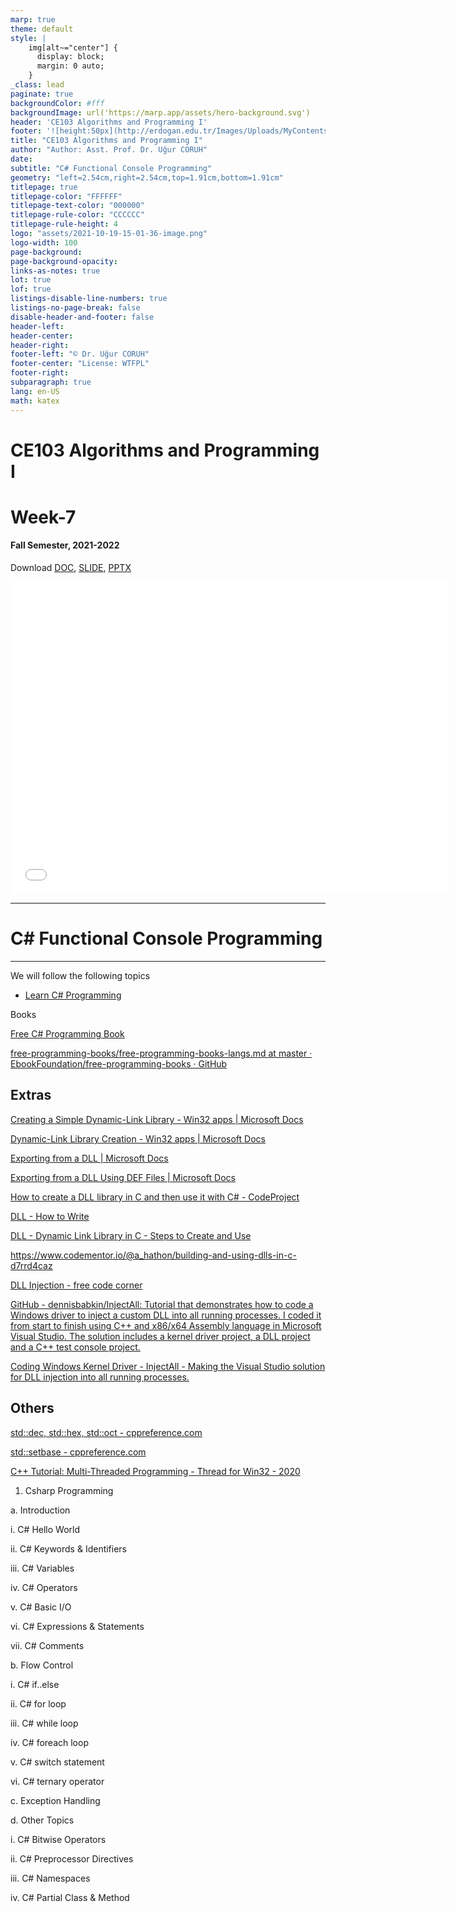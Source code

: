 ```yaml
---
marp: true
theme: default
style: |
    img[alt~="center"] {
      display: block;
      margin: 0 auto;
    }
_class: lead
paginate: true
backgroundColor: #fff
backgroundImage: url('https://marp.app/assets/hero-background.svg')
header: 'CE103 Algorithms and Programming I'
footer: '![height:50px](http://erdogan.edu.tr/Images/Uploads/MyContents/L_379-20170718142719217230.jpg) RTEU CE103 Week-7'
title: "CE103 Algorithms and Programming I"
author: "Author: Asst. Prof. Dr. Uğur CORUH"
date:
subtitle: "C# Functional Console Programming"
geometry: "left=2.54cm,right=2.54cm,top=1.91cm,bottom=1.91cm"
titlepage: true
titlepage-color: "FFFFFF"
titlepage-text-color: "000000"
titlepage-rule-color: "CCCCCC"
titlepage-rule-height: 4
logo: "assets/2021-10-19-15-01-36-image.png"
logo-width: 100 
page-background:
page-background-opacity:
links-as-notes: true
lot: true
lof: true
listings-disable-line-numbers: true
listings-no-page-break: false
disable-header-and-footer: false
header-left:
header-center:
header-right:
footer-left: "© Dr. Uğur CORUH"
footer-center: "License: WTFPL"
footer-right:
subparagraph: true
lang: en-US 
math: katex
---
```


<!-- _backgroundColor: aquq -->

<!-- _color: orange -->

<!-- paginate: false -->

# CE103 Algorithms and Programming I

# Week-7

#### Fall Semester, 2021-2022

Download [DOC](ce103-week-7-csharp.tr.md_doc.pdf), [SLIDE](ce103-week-7-csharp.tr.md_slide.pdf), [PPTX](ce103-week-7-csharp.tr.md_slide.pptx)

<iframe width=700, height=500 frameBorder=0 src="../ce103-week-7-csharp.tr.md_slide.html"></iframe>

---

<!-- paginate: true -->

# C# Functional Console Programming

---

We will follow the following topics

- [Learn C# Programming](https://www.programiz.com/csharp-programming)

Books

[Free C# Programming Book](https://goalkicker.com/CSharpBook/)

[free-programming-books/free-programming-books-langs.md at master · EbookFoundation/free-programming-books · GitHub](https://github.com/EbookFoundation/free-programming-books/blob/master/books/free-programming-books-langs.md#c-sharp)

## Extras

[Creating a Simple Dynamic-Link Library - Win32 apps | Microsoft Docs](https://docs.microsoft.com/en-us/windows/win32/dlls/creating-a-simple-dynamic-link-library)

[Dynamic-Link Library Creation - Win32 apps | Microsoft Docs](https://docs.microsoft.com/en-us/windows/win32/dlls/dynamic-link-library-creation)

[Exporting from a DLL | Microsoft Docs](https://docs.microsoft.com/en-us/cpp/build/exporting-from-a-dll?view=msvc-170&viewFallbackFrom=vs-2019)

[Exporting from a DLL Using DEF Files | Microsoft Docs](https://docs.microsoft.com/en-us/cpp/build/exporting-from-a-dll-using-def-files?view=msvc-170)

[How to create a DLL library in C and then use it with C# - CodeProject](https://www.codeproject.com/Articles/9826/How-to-create-a-DLL-library-in-C-and-then-use-it-w)

[DLL - How to Write](https://www.tutorialspoint.com/dll/dll_writing.htm)

[DLL - Dynamic Link Library in C - Steps to Create and Use](https://www.interviewsansar.com/dll-dynamic-link-library-in-c/)

https://www.codementor.io/@a_hathon/building-and-using-dlls-in-c-d7rrd4caz

[DLL Injection - free code corner](https://sites.google.com/site/freecodecorner/technologies/process-info/dll-injection)

[GitHub - dennisbabkin/InjectAll: Tutorial that demonstrates how to code a Windows driver to inject a custom DLL into all running processes. I coded it from start to finish using C++ and x86/x64 Assembly language in Microsoft Visual Studio. The solution includes a kernel driver project, a DLL project and a C++ test console project.](https://github.com/dennisbabkin/InjectAll)

[Coding Windows Kernel Driver - InjectAll - Making the Visual Studio solution for DLL injection into all running processes.](https://dennisbabkin.com/blog/?i=AAA10800)

## Others

[std::dec, std::hex, std::oct - cppreference.com](https://en.cppreference.com/w/cpp/io/manip/hex)

[std::setbase - cppreference.com](https://en.cppreference.com/w/cpp/io/manip/setbase)

[C++ Tutorial: Multi-Threaded Programming - Thread for Win32 - 2020](https://www.bogotobogo.com/cplusplus/multithreading_win32A.php)

1. Csharp Programming

a. Introduction

 i. C# Hello World

 ii. C# Keywords & Identifiers

 iii. C# Variables

 iv. C# Operators

 v. C# Basic I/O

 vi. C# Expressions & Statements

 vii. C# Comments

b. Flow Control

 i. C# if..else

 ii. C# for loop

 iii. C# while loop

 iv. C# foreach loop

 v. C# switch statement

 vi. C# ternary operator

c. Exception Handling

d. Other Topics

 i. C# Bitwise Operators

 ii. C# Preprocessor Directives

 iii. C# Namespaces

 iv. C# Partial Class & Method
